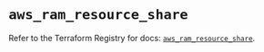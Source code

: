 # `aws_ram_resource_share`

Refer to the Terraform Registry for docs: [`aws_ram_resource_share`](https://registry.terraform.io/providers/hashicorp/aws/4.54.0/docs/resources/ram_resource_share).
